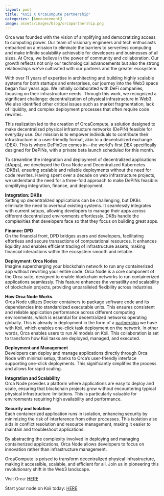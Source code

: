 ```yaml
---
layout: post
title: "Koii X OrcaCompute partnership"
categories: [Announcement]
image: assets/images/blog/orcapartnership.png
---
```



Orca was founded with the vision of simplifying and democratizing access to computing power. Our team of visionary engineers and tech enthusiasts embarked on a mission to eliminate the barriers to serverless computing and make infinite scalability achievable for developers and businesses of all sizes. At Orca, we believe in the power of community and collaboration. Our growth reflects not only our technological advancements but also the strong relationships we’ve cultivated with our partners and the greater ecosystem.

With over 11 years of expertise in architecting and building highly scalable systems for both startups and enterprises, our journey into the Web3 space began four years ago. We initially collaborated with DeFi companies, focusing on their infrastructure needs. Through this work, we recognized a significant challenge: decentralization of physical infrastructure in Web3. We also identified other critical issues such as market fragmentation, lack of liquidity, and complex deployment processes that often require code rewrites.

This realization led to the creation of OrcaCompute, a solution designed to make decentralized physical infrastructure networks (DePIN) feasible for everyday use. Our mission is to empower individuals to contribute their infrastructure in a user-friendly format, akin to a decentralized exchange (DEX). This is where DePinDex comes in—the world's first DEX specifically designed for DePINs, with a private beta launch scheduled for this month.

To streamline the integration and deployment of decentralized applications (dApps), we developed the Orca Node and Decentralized Kubernetes (DK8s), ensuring scalable and reliable deployments without the need for code rewrites. Having spent over a decade on web infrastructure projects, we understand the need for a three-fold approach to make DePINs feasible: simplifying integration, finance, and deployment.

**Integration: DK8s**   
Setting up decentralized applications can be challenging, but DK8s eliminate the need to overhaul existing systems. It seamlessly integrates with current setups, allowing developers to manage their apps across different decentralized environments effortlessly. DK8s handle the complexities that developers face so that they focus on building great apps.

**Finance: DPD**  
On the financial front, DPD bridges users and developers, facilitating effortless and secure transactions of computational resources. It enhances liquidity and enables efficient trading of infrastructure assets, making financial interactions within the ecosystem smooth and reliable.

**Deployment: Orca Nodes**  
Imagine supercharging your blockchain network to run any containerized app without rewriting your entire code. Orca Node is a core component of the Orca suite, designed to enable blockchain networks to run containerized applications seamlessly. This feature enhances the versatility and scalability of blockchain projects, providing unparalleled flexibility across industries.

**How Orca Node Works**  
Orca Node utilizes Docker containers to package software code and its dependencies into standardized executable units. This ensures consistent and reliable application performance across different computing environments, which is essential for decentralized networks operating globally.
This is already in deployment in the form of a [partnership](https://www.koii.network/blog/Koii-Network-Partners-with-ORCA) we have with Koii, which enables one-click task deployment on the network. In other words, Orca enables users to run AI models on Koii. This collaboration is set to transform how Koii tasks are deployed, managed, and executed.

**Deployment and Management**  
Developers can deploy and manage applications directly through Orca Node with minimal setup, thanks to Orca’s user-friendly interface supporting one-click deployments. This significantly simplifies the process and allows for rapid scaling.

**Integration and Scalability**  
Orca Node provides a platform where applications are easy to deploy and scale, ensuring that blockchain projects grow without encountering typical physical infrastructure limitations. This is particularly valuable for environments requiring high availability and performance.

**Security and Isolation**  
Each containerized application runs in isolation, enhancing security by minimizing the risk of interference from other processes. This isolation also aids in conflict resolution and resource management, making it easier to maintain and troubleshoot applications.

By abstracting the complexity involved in deploying and managing containerized applications, Orca Node allows developers to focus on innovation rather than infrastructure management. 

OrcaCompute is poised to transform decentralized physical infrastructure, making it accessible, scalable, and efficient for all. Join us in pioneering this revolutionary shift in the Web3 landscape.

Visit Orca: [HERE](www.orcaCompute.com)

Start your node on Koii today: [HERE](https://www.koii.network/nodes)
